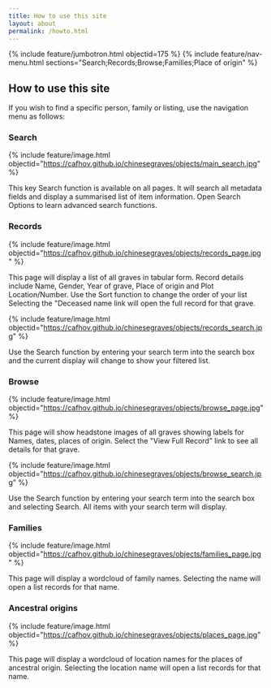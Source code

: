```yaml
---
title: How to use this site
layout: about
permalink: /howto.html
---
```

{% include feature/jumbotron.html objectid=175 %}
{% include feature/nav-menu.html sections="Search;Records;Browse;Families;Place of origin" %}
## How to use this site

If you wish to find a specific person, family or listing, use the navigation menu as follows:

### Search ###
{% include feature/image.html objectid="https://cafhov.github.io/chinesegraves/objects/main_search.jpg" %}

This key Search function is available on all pages. 
It will search all metadata fields and display a summarised list of item information.
Open Search Options to learn advanced search functions.

### Records ###
{% include feature/image.html objectid="https://cafhov.github.io/chinesegraves/objects/records_page.jpg" %}

This page will display a list of all graves in tabular form. Record details include Name, Gender, Year of grave, Place of origin and Plot Location/Number.
Use the Sort function to change the order of your list
Selecting the "Deceased name link will open the full record for that grave.

{% include feature/image.html objectid="https://cafhov.github.io/chinesegraves/objects/records_search.jpg" %}

Use the Search function by entering your search term into the search box and the current display will change to show your filtered list.
	
### Browse ###
{% include feature/image.html objectid="https://cafhov.github.io/chinesegraves/objects/browse_page.jpg" %}

This page will show headstone images of all graves showing labels for Names, dates, places of origin.
Select the "View Full Record" link to see all details for that grave.

{% include feature/image.html objectid="https://cafhov.github.io/chinesegraves/objects/browse_search.jpg" %}

Use the Search function by entering your search term into the search box and selecting Search.
All items with your search term will display.

### Families ###
{% include feature/image.html objectid="https://cafhov.github.io/chinesegraves/objects/families_page.jpg" %}

This page will display a wordcloud of family names.
Selecting the name will open a list records for that name.
	
### Ancestral origins ###
{% include feature/image.html objectid="https://cafhov.github.io/chinesegraves/objects/places_page.jpg" %}

This page will display a wordcloud of location names for the places of ancestral origin.
Selecting the location name will open a list records for that name.

